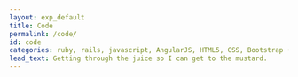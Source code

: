 ```yaml
---
layout: exp_default
title: Code
permalink: /code/
id: code
categories: ruby, rails, javascript, AngularJS, HTML5, CSS, Bootstrap (3&4), MVC, MVVC, Ajax, JQuery, RSpec, irb, Jasmine, protractor, Node, rake, grunt, git, GitHub
lead_text: Getting through the juice so I can get to the mustard.
---
```




